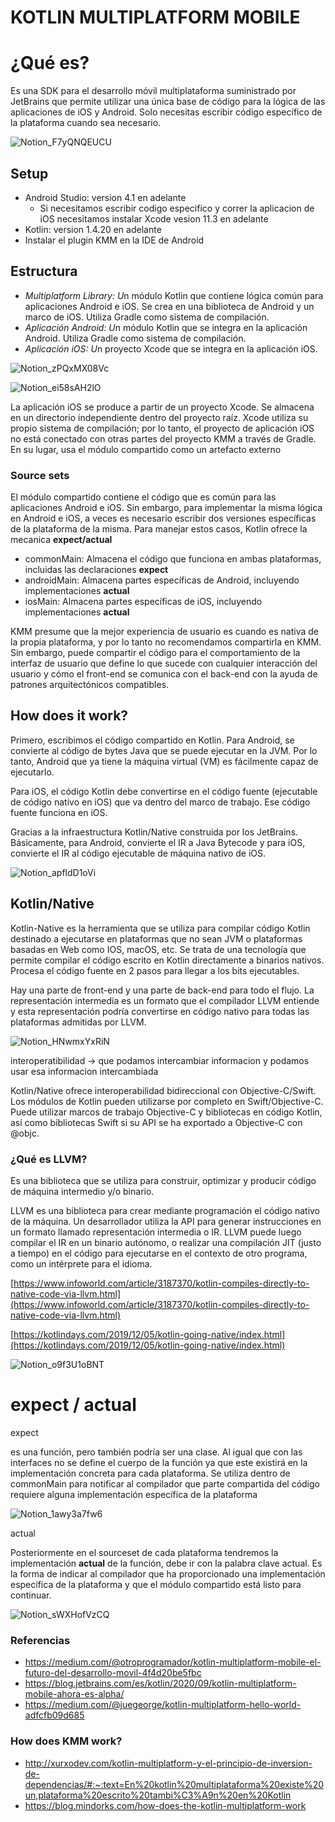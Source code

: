# KOTLIN MULTIPLATFORM MOBILE

# ¿Qué es?

Es una SDK para el desarrollo móvil multiplataforma suministrado por JetBrains que permite utilizar una única base de código para la lógica de las aplicaciones de iOS y Android. Solo necesitas escribir código específico de la plataforma cuando sea necesario.

![Notion_F7yQNQEUCU](https://user-images.githubusercontent.com/46237010/107978591-0fbb4300-6f8b-11eb-8707-dd7feb43a10a.png)

## Setup

- Android Studio: version 4.1 en adelante
    - Si necesitamos escribir codigo especifico y correr la aplicacion de iOS necesitamos instalar Xcode vesion 11.3 en adelante
- Kotlin: version 1.4.20 en adelante
- Instalar el plugin KMM en la IDE de Android

## Estructura

- *Multiplatform Library: U*n módulo Kotlin que contiene lógica común para aplicaciones Android e iOS. Se crea en una biblioteca de Android y un marco de iOS. Utiliza Gradle como sistema de compilación.
- *Aplicación Android: U*n módulo Kotlin que se integra en la aplicación Android. Utiliza Gradle como sistema de compilación.
- *Aplicación iOS: U*n proyecto Xcode que se integra en la aplicación iOS.

![Notion_zPQxMX08Vc](https://user-images.githubusercontent.com/46237010/107978667-311c2f00-6f8b-11eb-9f67-234a7d59ca14.png)

![Notion_ei58sAH2lO](https://user-images.githubusercontent.com/46237010/107978694-3bd6c400-6f8b-11eb-9500-53bf868da708.png)

La aplicación iOS se produce a partir de un proyecto Xcode. Se almacena en un directorio independiente dentro del proyecto raíz. Xcode utiliza su propio sistema de compilación; por lo tanto, el proyecto de aplicación iOS no está conectado con otras partes del proyecto KMM a través de Gradle. En su lugar, usa el módulo compartido como un artefacto externo

### Source sets

El módulo compartido contiene el código que es común para las aplicaciones Android e iOS. Sin embargo, para implementar la misma lógica en Android e iOS, a veces es necesario escribir dos versiones específicas de la plataforma de la misma. Para manejar estos casos, Kotlin ofrece la‎ mecanica **expect/actual**

- commonMain: ‎Almacena el código que funciona en ambas plataformas, incluidas las declaraciones‎ **expect**
- androidMain: ‎Almacena partes específicas de Android, incluyendo‎ implementaciones **actual**
- iosMain: Almacena partes específicas de iOS, incluyendo‎ implementaciones **actual**

‎KMM presume que la mejor experiencia de usuario es cuando es nativa de la propia plataforma, y por lo tanto no recomendamos compartirla en KMM. Sin embargo, puede compartir el código para el comportamiento de la interfaz de usuario que define lo que sucede con cualquier interacción del usuario y cómo el front-end se comunica con el back-end con la ayuda de patrones arquitectónicos compatibles.‎

## How does it work?

Primero, escribimos el código compartido en Kotlin. Para Android, se convierte al código de bytes Java que se puede ejecutar en la JVM. Por lo tanto, Android que ya tiene la máquina virtual (VM) es fácilmente capaz de ejecutarlo.‎

Para iOS, el código Kotlin debe convertirse en el código fuente (ejecutable de código nativo en iOS) que va dentro del marco de trabajo. Ese código fuente funciona en iOS.‎

Gracias a la infraestructura Kotlin/Native construida por los JetBrains. Básicamente, para Android, convierte el IR a Java Bytecode y para iOS, convierte el IR al código ejecutable de máquina nativo de iOS.‎

![Notion_apfldD1oVi](https://user-images.githubusercontent.com/46237010/107978755-5446de80-6f8b-11eb-92bb-a25c4226152d.png)

## Kotlin/Native

Kotlin-Native es la herramienta que se utiliza para compilar código Kotlin destinado a ejecutarse en plataformas que no sean JVM o plataformas basadas en Web como IOS, macOS, etc.‎ Se trata de una tecnología que permite compilar el código escrito en Kotlin directamente a binarios nativos. Procesa el código fuente en 2 pasos para llegar a los bits ejecutables.

Hay una parte de front-end y una parte de back-end para todo el flujo. La representación intermedia es un formato que el compilador LLVM entiende y esta representación podría convertirse en código nativo para todas las plataformas admitidas por LLVM.‎

![Notion_HNwmxYxRiN](https://user-images.githubusercontent.com/46237010/107978863-822c2300-6f8b-11eb-9178-64c6736cfd88.png)

interoperatibilidad → que podamos intercambiar informacion y podamos usar esa informacion intercambiada

Kotlin/Native ofrece interoperabilidad bidireccional con Objective-C/Swift. Los módulos de Kotlin pueden utilizarse por completo en Swift/Objective-C. Puede utilizar marcos de trabajo Objective-C y bibliotecas en código Kotlin, así como bibliotecas Swift si su API se ha exportado a Objective-C con @objc.

### ¿Qué es LLVM?

Es una biblioteca que se utiliza para construir, optimizar y producir código de máquina intermedio y/o binario.

LLVM es una biblioteca para crear mediante programación el código nativo de la máquina. Un desarrollador utiliza la API para generar instrucciones en un formato llamado representación intermedia o IR. LLVM puede luego compilar el IR en un binario autónomo, o realizar una compilación JIT (justo a tiempo) en el código para ejecutarse en el contexto de otro programa, como un intérprete para el idioma.

[https://www.infoworld.com/article/3187370/kotlin-compiles-directly-to-native-code-via-llvm.html](https://www.infoworld.com/article/3187370/kotlin-compiles-directly-to-native-code-via-llvm.html)

[https://kotlindays.com/2019/12/05/kotlin-going-native/index.html](https://kotlindays.com/2019/12/05/kotlin-going-native/index.html)

![Notion_o9f3U1oBNT](https://user-images.githubusercontent.com/46237010/107978905-9839e380-6f8b-11eb-9e6a-6301968ed6c3.png)

# expect / actual

expect

es una función, pero también podría ser una clase. Al igual que con las interfaces no se define el cuerpo de la función ya que este existirá en la implementación concreta para cada plataforma. Se utiliza dentro de commonMain para notificar al compilador que parte compartida del código requiere alguna implementación específica de la plataforma

![Notion_1awy3a7fw6](https://user-images.githubusercontent.com/46237010/107978937-a687ff80-6f8b-11eb-856c-9fddef61f2cb.png)

actual

Posteriormente en el sourceset de cada plataforma tendremos la implementación **actual** de la función, debe ir con la palabra clave actual. Es la forma de indicar al compilador que ha proporcionado una implementación específica de la plataforma y que el módulo compartido está listo para continuar.‎

![Notion_sWXHofVzCQ](https://user-images.githubusercontent.com/46237010/107978969-b273c180-6f8b-11eb-8853-e48ca0dcdbe0.png)

### Referencias
* https://medium.com/@otroprogramador/kotlin-multiplatform-mobile-el-futuro-del-desarrollo-movil-4f4d20be5fbc
* https://blog.jetbrains.com/es/kotlin/2020/09/kotlin-multiplatform-mobile-ahora-es-alpha/
* https://medium.com/@juegeorge/kotlin-multiplatform-hello-world-adfcfb09d685

### How does KMM work?
* http://xurxodev.com/kotlin-multiplatform-y-el-principio-de-inversion-de-dependencias/#:~:text=En%20kotlin%20multiplataforma%20existe%20un,plataforma%20escrito%20tambi%C3%A9n%20en%20Kotlin
* https://blog.mindorks.com/how-does-the-kotlin-multiplatform-work
